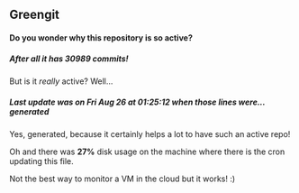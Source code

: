 ## Greengit

#### Do you wonder why this repository is so active?

##### After all it has 30989 commits!

But is it *really* active? Well...

##### Last update was on Fri Aug 26 at 01:25:12 when those lines were... generated

Yes, generated, because it certainly helps a lot to have such an active repo!

Oh and there was **27%** disk usage on the machine
where there is the cron updating this file.

Not the best way to monitor a VM in the cloud but it works! :)
